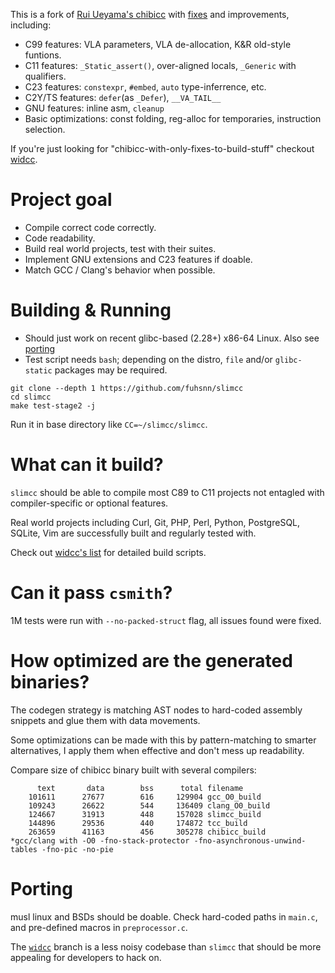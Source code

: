 This is a fork of [Rui Ueyama's chibicc](https://github.com/rui314/chibicc) with [fixes](https://github.com/fuhsnn/slimcc/issues?q=is%3Aissue+is%3Aclosed+label%3Aupstream-chibicc) and improvements, including:
 - C99 features: VLA parameters, VLA de-allocation, K&R old-style funtions.
 - C11 features: `_Static_assert()`, over-aligned locals, `_Generic` with qualifiers.
 - C23 features: `constexpr`, `#embed`, `auto` type-inferrence, etc.
 - C2Y/TS features: `defer`(as `_Defer`), `__VA_TAIL__`
 - GNU features: inline asm, `cleanup`
 - Basic optimizations: const folding, reg-alloc for temporaries, instruction selection.

If you're just looking for "chibicc-with-only-fixes-to-build-stuff" checkout [widcc](https://github.com/fuhsnn/widcc).

# Project goal
 - Compile correct code correctly.
 - Code readability.
 - Build real world projects, test with their suites.
 - Implement GNU extensions and C23 features if doable.
 - Match GCC / Clang's behavior when possible.

# Building & Running
 - Should just work on recent glibc-based (2.28+) x86-64 Linux. Also see [porting](#porting)
 - Test script needs `bash`; depending on the distro, `file` and/or `glibc-static` packages may be required.
```
git clone --depth 1 https://github.com/fuhsnn/slimcc
cd slimcc
make test-stage2 -j
```
Run it in base directory like `CC=~/slimcc/slimcc`.

# What can it build?
`slimcc` should be able to compile most C89 to C11 projects not entagled with compiler-specific or optional features. 

Real world projects including Curl, Git, PHP, Perl, Python, PostgreSQL, SQLite, Vim are successfully built and regularly tested with.

Check out [widcc's list](https://github.com/fuhsnn/widcc?tab=readme-ov-file#building-real-world-projects) for detailed build scripts.

# Can it pass `csmith`?
1M tests were run with `--no-packed-struct` flag, all issues found were fixed.

# How optimized are the generated binaries?
The codegen strategy is matching AST nodes to hard-coded assembly snippets and glue them with data movements.

Some optimizations can be made with this by pattern-matching to smarter alternatives, I apply them when effective and don't mess up readability.

Compare size of chibicc binary built with several compilers:
```
      text       data        bss      total filename
    101611      27677        616     129904 gcc_O0_build
    109243      26622        544     136409 clang_O0_build
    124667      31913        448     157028 slimcc_build
    144896      29536        440     174872 tcc_build
    263659      41163        456     305278 chibicc_build
*gcc/clang with -O0 -fno-stack-protector -fno-asynchronous-unwind-tables -fno-pic -no-pie
```

# Porting
musl linux and BSDs should be doable. Check hard-coded paths in `main.c`, and pre-defined macros in `preprocessor.c`.

The [`widcc`](https://github.com/fuhsnn/widcc) branch is a less noisy codebase than `slimcc` that should be more appealing for developers to hack on.

